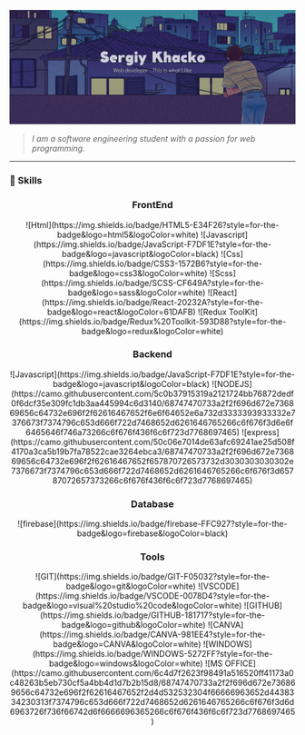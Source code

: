 ![Header](https://github.com/Zukicode/Zukicode/blob/main/assets/header.png)

> _I am a software engineering student with a passion for web programming._

---

### 🔑 Skills

<div style="text-align: center">

<h3>FrontEnd</h3>
![Html](https://img.shields.io/badge/HTML5-E34F26?style=for-the-badge&logo=html5&logoColor=white) 
![Javascript](https://img.shields.io/badge/JavaScript-F7DF1E?style=for-the-badge&logo=javascript&logoColor=black) 
![Css](https://img.shields.io/badge/CSS3-1572B6?style=for-the-badge&logo=css3&logoColor=white)   
![Scss](https://img.shields.io/badge/SCSS-CF649A?style=for-the-badge&logo=sass&logoColor=white)
![React](https://img.shields.io/badge/React-20232A?style=for-the-badge&logo=react&logoColor=61DAFB)
![Redux ToolKit](https://img.shields.io/badge/Redux%20Toolkit-593D88?style=for-the-badge&logo=redux&logoColor=white) 

<h3>Backend</h3>
![Javascript](https://img.shields.io/badge/JavaScript-F7DF1E?style=for-the-badge&logo=javascript&logoColor=black)
![NODEJS](https://camo.githubusercontent.com/5c0b37915319a2121724bb76872dedf0f6dcf35e309fc1db3aa445994c6d3140/68747470733a2f2f696d672e736869656c64732e696f2f62616467652f6e6f64652e6a732d3333393933332e7376673f7374796c653d666f722d7468652d6261646765266c6f676f3d6e6f6465646f746a73266c6f676f436f6c6f723d7768697465)
![express](https://camo.githubusercontent.com/50c06e7014de63afc69241ae25d508f4170a3ca5b19b7fa78522cae3264ebca3/68747470733a2f2f696d672e736869656c64732e696f2f62616467652f657870726573732d3030303030302e7376673f7374796c653d666f722d7468652d6261646765266c6f676f3d65787072657373266c6f676f436f6c6f723d7768697465)

<h3>Database</h3>
![firebase](https://img.shields.io/badge/firebase-FFC927?style=for-the-badge&logo=firebase&logoColor=black)

<h3>Tools</h3>
![GIT](https://img.shields.io/badge/GIT-F05032?style=for-the-badge&logo=git&logoColor=white) 
![VSCODE](https://img.shields.io/badge/VSCODE-0078D4?style=for-the-badge&logo=visual%20studio%20code&logoColor=white)
![GITHUB](https://img.shields.io/badge/GITHUB-181717?style=for-the-badge&logo=github&logoColor=white) 
![CANVA](https://img.shields.io/badge/CANVA-981EE4?style=for-the-badge&logo=CANVA&logoColor=white) 
![WINDOWS](https://img.shields.io/badge/WINDOWS-5272FF?style=for-the-badge&logo=windows&logoColor=white)
![MS OFFICE](https://camo.githubusercontent.com/6c4d7f2623f98491a516520ff41173a0c48263b5eb730cf5a4bb4d1d7b2b15d8/68747470733a2f2f696d672e736869656c64732e696f2f62616467652f2d4d532532304f66666963652d4438334230313f7374796c653d666f722d7468652d6261646765266c6f676f3d6d6963726f736f66742d6f6666696365266c6f676f436f6c6f723d7768697465) 

</div>








